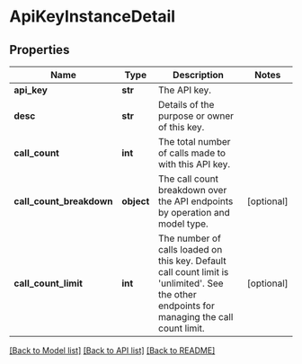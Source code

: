 # ApiKeyInstanceDetail

## Properties
Name | Type | Description | Notes
------------ | ------------- | ------------- | -------------
**api_key** | **str** | The API key. | 
**desc** | **str** | Details of the purpose or owner of this key. | 
**call_count** | **int** | The total number of calls made to with this API key. | 
**call_count_breakdown** | **object** | The call count breakdown over the API endpoints by operation and model type. | [optional] 
**call_count_limit** | **int** | The number of calls loaded on this key. Default call count limit is &#39;unlimited&#39;. See the other endpoints for managing the call count limit. | [optional] 

[[Back to Model list]](../README.md#documentation-for-models) [[Back to API list]](../README.md#documentation-for-api-endpoints) [[Back to README]](../README.md)


